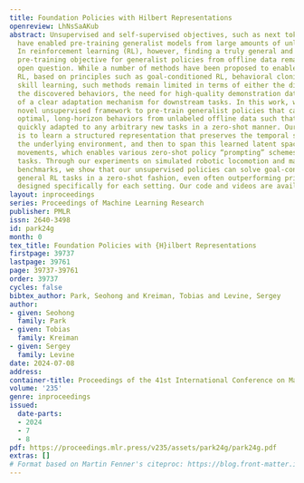```yaml
---
title: Foundation Policies with Hilbert Representations
openreview: LhNsSaAKub
abstract: Unsupervised and self-supervised objectives, such as next token prediction,
  have enabled pre-training generalist models from large amounts of unlabeled data.
  In reinforcement learning (RL), however, finding a truly general and scalable unsupervised
  pre-training objective for generalist policies from offline data remains a major
  open question. While a number of methods have been proposed to enable generic self-supervised
  RL, based on principles such as goal-conditioned RL, behavioral cloning, and unsupervised
  skill learning, such methods remain limited in terms of either the diversity of
  the discovered behaviors, the need for high-quality demonstration data, or the lack
  of a clear adaptation mechanism for downstream tasks. In this work, we propose a
  novel unsupervised framework to pre-train generalist policies that capture diverse,
  optimal, long-horizon behaviors from unlabeled offline data such that they can be
  quickly adapted to any arbitrary new tasks in a zero-shot manner. Our key insight
  is to learn a structured representation that preserves the temporal structure of
  the underlying environment, and then to span this learned latent space with directional
  movements, which enables various zero-shot policy “prompting” schemes for downstream
  tasks. Through our experiments on simulated robotic locomotion and manipulation
  benchmarks, we show that our unsupervised policies can solve goal-conditioned and
  general RL tasks in a zero-shot fashion, even often outperforming prior methods
  designed specifically for each setting. Our code and videos are available at https://seohong.me/projects/hilp/
layout: inproceedings
series: Proceedings of Machine Learning Research
publisher: PMLR
issn: 2640-3498
id: park24g
month: 0
tex_title: Foundation Policies with {H}ilbert Representations
firstpage: 39737
lastpage: 39761
page: 39737-39761
order: 39737
cycles: false
bibtex_author: Park, Seohong and Kreiman, Tobias and Levine, Sergey
author:
- given: Seohong
  family: Park
- given: Tobias
  family: Kreiman
- given: Sergey
  family: Levine
date: 2024-07-08
address:
container-title: Proceedings of the 41st International Conference on Machine Learning
volume: '235'
genre: inproceedings
issued:
  date-parts:
  - 2024
  - 7
  - 8
pdf: https://proceedings.mlr.press/v235/assets/park24g/park24g.pdf
extras: []
# Format based on Martin Fenner's citeproc: https://blog.front-matter.io/posts/citeproc-yaml-for-bibliographies/
---
```

